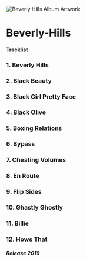 ![Beverly Hills Album Artwork](https://s3.amazonaws.com/gather.fandalism.com/800x800%2D798324%2D%2D3184DBDA%2D8A99%2D4D8A%2D8BADBCACF4C685CA%2D%2D1549630179113%2D%2DBeverlyHills%2Ejpg)


# Beverly-Hills

#### Tracklist

### 1. Beverly Hills
### 2. Black Beauty
### 3. Black Girl Pretty Face
### 4. Black Olive
### 5. Boxing Relations
### 6. Bypass
### 7. Cheating Volumes
### 8. En Route
### 9. Flip Sides
### 10. Ghastly Ghostly
### 11. Billie
### 12. Hows That

##### Release 2019
